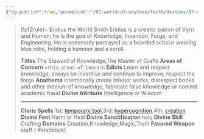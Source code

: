 ```yaml
---
{"dg-publish":true,"permalink":"/01-world-of-erythea/faith/deities/07-eridius/","title":"Eridius the World Smith","tags":["Deity"],"dgShowInlineTitle":true,"noteIcon":""}
---
```


>[!pf2rule]+ Eridius the World Smith
>Eridius is a creator patron of Vyrn and Human; he is the god of Knowledge, Invention, Forge, and Engineering. He is commonly portrayed as a bearded scholar wearing blue robe, holding a hammer and a scroll.
> 
> **Titles**  The Steward of Knowledge,The Master of Crafts
> **Areas of Concern**  `=this.areas-of-concern`
> **Edicts**  Learn and respect knowledge, always be inventive and continue to improve; respect the forge
> **Anathema**  intentionally create inferior works, disrespect books and other medium of knowledge, fabricate false knowledge or commit academic fraud
> **Divine Attribute**  Intelligence or Wisdom
> 
> ---
> 
> **Cleric Spells** 1st: [temporary tool](https://pf2easy.com/index.php?id=5108&name=temporary_tool),3rd: [hypercognition](https://pf2easy.com/index.php?id=1370&name=hypercognition),4th: [creation](https://pf2easy.com/index.php?id=1268&name=creation)
> **Divine Font**  Harm or Heal
> **Divine Sanctification**  holy
> **Divine Skill**  Crafting
> **Domains**  Creation,Knowledge,Magic,Truth
> **Favored Weapon**  staff 
{ #statblock}


 